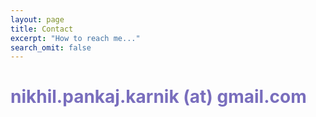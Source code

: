 ```yaml
---
layout: page
title: Contact
excerpt: "How to reach me..."
search_omit: false
---
```


<span style="color: #796EBD"> nikhil.pankaj.karnik (at) gmail.com</span>
============


